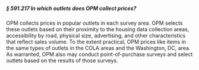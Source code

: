 ##### § 591.217 In which outlets does OPM collect prices? #####

OPM collects prices in popular outlets in each survey area. OPM selects these outlets based on their proximity to the housing data collection areas, accessibility by road, physical size, advertising, and other characteristics that reflect sales volume. To the extent practical, OPM prices like items in the same types of outlets in the COLA areas and the Washington, DC, area. As warranted, OPM also may conduct point-of-purchase surveys and select outlets based on the results of those surveys.